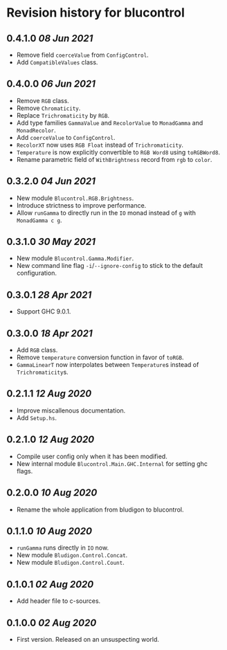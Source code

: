 # Revision history for blucontrol

## 0.4.1.0 *08 Jun 2021*

* Remove field `coerceValue` from `ConfigControl`.
* Add `CompatibleValues` class.

## 0.4.0.0 *06 Jun 2021*

* Remove `RGB` class.
* Remove `Chromaticity`.
* Replace `Trichromaticity` by `RGB`.
* Add type families `GammaValue` and `RecolorValue` to `MonadGamma` and `MonadRecolor`.
* Add `coerceValue` to `ConfigControl`.
* `RecolorXT` now uses `RGB Float` instead of `Trichromaticity`.
* `Temperature` is now explicitly convertible to `RGB Word8` using `toRGBWord8`.
* Rename parametric field of `WithBrightness` record from `rgb` to `color`.

## 0.3.2.0 *04 Jun 2021*

* New module `Blucontrol.RGB.Brightness`.
* Introduce strictness to improve performance.
* Allow `runGamma` to directly run in the `IO` monad instead of `g` with `MonadGamma c g`.

## 0.3.1.0 *30 May 2021*

* New module `Blucontrol.Gamma.Modifier`.
* New command line flag `-i`/`--ignore-config` to stick to the default configuration.

## 0.3.0.1 *28 Apr 2021*

* Support GHC 9.0.1.

## 0.3.0.0 *18 Apr 2021*

* Add `RGB` class.
* Remove `temperature` conversion function in favor of `toRGB`.
* `GammaLinearT` now interpolates between `Temperature`s instead of `Trichromaticity`s.

## 0.2.1.1 *12 Aug 2020*

* Improve miscallenous documentation.
* Add `Setup.hs`.

## 0.2.1.0 *12 Aug 2020*

* Compile user config only when it has been modified.
* New internal module `Blucontrol.Main.GHC.Internal` for setting ghc flags.

## 0.2.0.0 *10 Aug 2020*

* Rename the whole application from bludigon to blucontrol.

## 0.1.1.0 *10 Aug 2020*

* `runGamma` runs directly in `IO` now.
* New module `Bludigon.Control.Concat`.
* New module `Bludigon.Control.Count`.

## 0.1.0.1 *02 Aug 2020*

* Add header file to c-sources.

## 0.1.0.0 *02 Aug 2020*

* First version. Released on an unsuspecting world.
